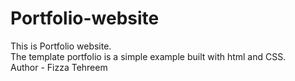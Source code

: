 # Portfolio-website
This is Portfolio website.
<br>
The template portfolio is a simple example built with html and CSS.
<br>
Author - Fizza Tehreem

